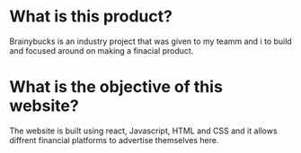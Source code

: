 # What is this product?
Brainybucks is an industry project that was given to my teamm and i to build and focused around on making a finacial product.

# What is the objective of this website?
The website is built using react, Javascript, HTML and CSS and it allows diffrent financial platforms to advertise themselves here.
